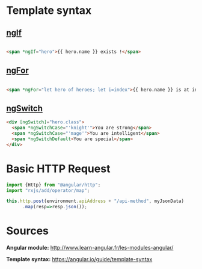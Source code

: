 # Template syntax









## [ngIf](https://angular.io/api/common/NgIf)

```html

<span *ngIf="hero">{{ hero.name }} exists !</span>

```

## [ngFor](https://angular.io/api/common/NgForOf)

```html

<span *ngFor="let hero of heroes; let i=index">{{ hero.name }} is at index {{ i }}</span>

```

## [ngSwitch](https://angular.io/api/common/NgSwitch)

```html
<div [ngSwitch]="hero.class">
  <span *ngSwitchCase="'knight'">You are strong</span>
  <span *ngSwitchCase="'mage'">You are intelligent</span>
  <span *ngSwitchDefault>You are special</span>
</div>
```

# Basic HTTP Request

```ts
import {Http} from "@angular/http";
import "rxjs/add/operator/map";

this.http.post(environment.apiAddress + "/api-method", myJsonData)
      .map(resp=>resp.json());
```

# Sources

**Angular module:** http://www.learn-angular.fr/les-modules-angular/

**Template syntax:** https://angular.io/guide/template-syntax
